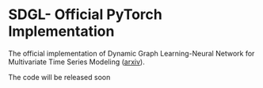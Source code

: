 # SDGL- Official PyTorch Implementation
The official implementation of Dynamic Graph Learning-Neural Network for Multivariate Time Series Modeling ([arxiv](https://arxiv.org/abs/2112.03273)).

The code will be released soon
